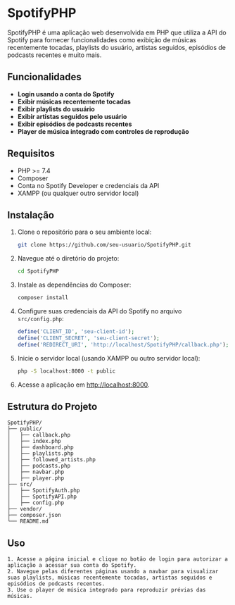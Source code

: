 # SpotifyPHP

SpotifyPHP é uma aplicação web desenvolvida em PHP que utiliza a API do Spotify para fornecer funcionalidades como exibição de músicas recentemente tocadas, playlists do usuário, artistas seguidos, episódios de podcasts recentes e muito mais.

## Funcionalidades

- **Login usando a conta do Spotify**
- **Exibir músicas recentemente tocadas**
- **Exibir playlists do usuário**
- **Exibir artistas seguidos pelo usuário**
- **Exibir episódios de podcasts recentes**
- **Player de música integrado com controles de reprodução**

## Requisitos

- PHP >= 7.4
- Composer
- Conta no Spotify Developer e credenciais da API
- XAMPP (ou qualquer outro servidor local)

## Instalação

1. Clone o repositório para o seu ambiente local:
    ```sh
    git clone https://github.com/seu-usuario/SpotifyPHP.git
    ```

2. Navegue até o diretório do projeto:
    ```sh
    cd SpotifyPHP
    ```

3. Instale as dependências do Composer:
    ```sh
    composer install
    ```

4. Configure suas credenciais da API do Spotify no arquivo `src/config.php`:
    ```php
    define('CLIENT_ID', 'seu-client-id');
    define('CLIENT_SECRET', 'seu-client-secret');
    define('REDIRECT_URI', 'http://localhost/SpotifyPHP/callback.php');
    ```

5. Inicie o servidor local (usando XAMPP ou outro servidor local):
    ```sh
    php -S localhost:8000 -t public
    ```

6. Acesse a aplicação em [http://localhost:8000](http://localhost:8000).

## Estrutura do Projeto

```plaintext
SpotifyPHP/
├── public/
│   ├── callback.php
│   ├── index.php
│   ├── dashboard.php
│   ├── playlists.php
│   ├── followed_artists.php
│   ├── podcasts.php
│   ├── navbar.php
│   ├── player.php
├── src/
│   ├── SpotifyAuth.php
│   ├── SpotifyAPI.php
│   ├── config.php
├── vendor/
├── composer.json
└── README.md
```

## Uso
    1. Acesse a página inicial e clique no botão de login para autorizar a aplicação a acessar sua conta do Spotify.
    2. Navegue pelas diferentes páginas usando a navbar para visualizar suas playlists, músicas recentemente tocadas, artistas seguidos e episódios de podcasts recentes.
    3. Use o player de música integrado para reproduzir prévias das músicas.